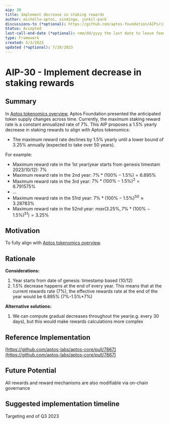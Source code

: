 ```yaml
---
aip: 30
title: Implement decrease in staking rewards
author: michelle-aptos, xindingw, junkil-park
discussions-to (*optional): https://github.com/aptos-foundation/AIPs/issues/119
Status: Accepted
last-call-end-date (*optional): <mm/dd/yyyy the last date to leave feedbacks and reviews>
type: Framework
created: 5/3/2023
updated (*optional): 7/28/2023
---
```


# AIP-30 - Implement decrease in staking rewards

## Summary

In [Aptos tokenomics overview](https://aptosfoundation.org/currents/aptos-tokenomics-overview), Aptos Foundation presented the anticipated token supply changes across time. Currently, the maximum staking reward rate is a constant annualized rate of 7%. This AIP proposes a 1.5% yearly decrease in staking rewards to align with Aptos tokenomics:
- The maximum reward rate declines by 1.5% yearly until a lower bound of 3.25% annually (expected to take over 50 years).

For example:
- Maximum reward rate in the 1st year(year starts from genesis timestam 2023/10/12): $`7\%`$
- Maximum reward rate in the 2nd year: $`7\% * (100\%-1.5\%) = 6.895\%`$
- Maximum reward rate in the 3rd year: $`7\% * (100\%-1.5\%)^2 = 6.791575\%`$
- ...
- Maximum reward rate in the 51rd year: $`7\% * (100\%-1.5\%)^50 \approx 3.28783\%`$
- Maximum reward rate in the 52nd year: $`max(3.25\%, 7\% * (100\%-1.5\%)^{51}) = 3.25\%`$

## Motivation

To fully align with [Aptos tokenomics overview](https://aptosfoundation.org/currents/aptos-tokenomics-overview).

## Rationale

**Considerations:**

1. Year starts from date of genesis: timestamp based (10/12)
2. 1.5% decrease happens at the end of every year. This means that at the current rewards rate (7%), the effective rewards rate at the end of the year would be 6.895% (7%-1.5%*7%)

**Alternative solutions:**

1. We can compute gradual decreases throughout the year(e.g. every 30 days), but this would make rewards calculations more complex 

## Reference Implementation

[https://github.com/aptos-labs/aptos-core/pull/7867](https://github.com/aptos-labs/aptos-core/pull/7867)

## Future Potential

All rewards and reward mechanisms are also modifiable via on-chain governance

## Suggested implementation timeline

Targeting end of Q3 2023
